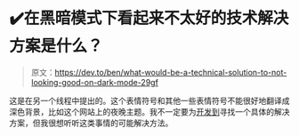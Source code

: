 # ✔️在黑暗模式下看起来不太好的技术解决方案是什么？

> 原文：<https://dev.to/ben/what-would-be-a-technical-solution-to-not-looking-good-on-dark-mode-29gf>

这是在另一个线程中提出的。这个表情符号和其他一些表情符号不能很好地翻译成深色背景，比如这个网站上的夜晚主题。我不一定要为[开发到](https://dev.to/)寻找一个具体的解决方案，但我很想听听这类事情的可能解决方法。